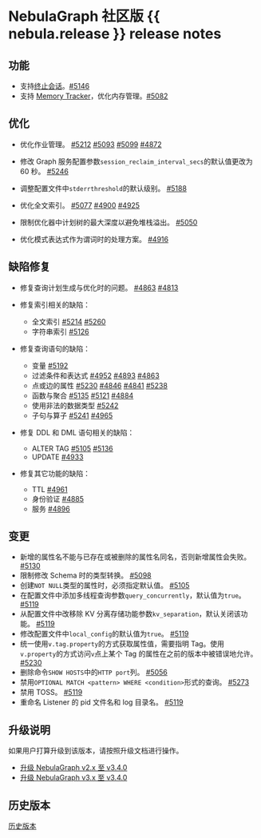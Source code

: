# NebulaGraph 社区版 {{ nebula.release }} release notes

## 功能

- 支持[终止会话](../../3.ngql-guide/17.query-tuning-statements/2.kill-session.md)。[#5146](https://github.com/vesoft-inc/nebula/pull/5146) 
- 支持 [Memory Tracker](../../5.configurations-and-logs/1.configurations/4.storage-config.md)，优化内存管理。[#5082](https://github.com/vesoft-inc/nebula/pull/5082)

## 优化

- 优化作业管理。 [#5212](https://github.com/vesoft-inc/nebula/pull/5212) [#5093](https://github.com/vesoft-inc/nebula/pull/5093) [#5099](https://github.com/vesoft-inc/nebula/pull/5099) [#4872](https://github.com/vesoft-inc/nebula/pull/4872)

- 修改 Graph 服务配置参数`session_reclaim_interval_secs`的默认值更改为 60 秒。 [#5246](https://github.com/vesoft-inc/nebula/pull/5246)

- 调整配置文件中`stderrthreshold`的默认级别。 [#5188](https://github.com/vesoft-inc/nebula/pull/5188) 

- 优化全文索引。 [#5077](https://github.com/vesoft-inc/nebula/pull/5077) [#4900](https://github.com/vesoft-inc/nebula/pull/4900) [#4925](https://github.com/vesoft-inc/nebula/pull/4925) 

- 限制优化器中计划树的最大深度以避免堆栈溢出。 [#5050](https://github.com/vesoft-inc/nebula/pull/5050)

- 优化模式表达式作为谓词时的处理方案。 [#4916](https://github.com/vesoft-inc/nebula/pull/4916)

## 缺陷修复

- 修复查询计划生成与优化时的问题。 [#4863](https://github.com/vesoft-inc/nebula/pull/4863) [#4813](https://github.com/vesoft-inc/nebula/pull/4813)

- 修复索引相关的缺陷：

  - 全文索引 [#5214](https://github.com/vesoft-inc/nebula/pull/5214) [#5260](https://github.com/vesoft-inc/nebula/pull/5260)
  - 字符串索引 [#5126](https://github.com/vesoft-inc/nebula/pull/5126)

- 修复查询语句的缺陷：

  - 变量 [#5192](https://github.com/vesoft-inc/nebula/pull/5192)
  - 过滤条件和表达式 [#4952](https://github.com/vesoft-inc/nebula/pull/4952) [#4893](https://github.com/vesoft-inc/nebula/pull/4893) [#4863](https://github.com/vesoft-inc/nebula/pull/4863)
  - 点或边的属性 [#5230](https://github.com/vesoft-inc/nebula/pull/5230) [#4846](https://github.com/vesoft-inc/nebula/pull/4846) [#4841](https://github.com/vesoft-inc/nebula/pull/4841) [#5238](https://github.com/vesoft-inc/nebula/pull/5238)
  - 函数与聚合 [#5135](https://github.com/vesoft-inc/nebula/pull/5135) [#5121](https://github.com/vesoft-inc/nebula/pull/5121) [#4884](https://github.com/vesoft-inc/nebula/pull/4884)
  - 使用非法的数据类型 [#5242](https://github.com/vesoft-inc/nebula/pull/5242)
  - 子句与算子 [#5241](https://github.com/vesoft-inc/nebula/pull/5241) [#4965](https://github.com/vesoft-inc/nebula/pull/4965)

- 修复 DDL 和 DML 语句相关的缺陷：

  - ALTER TAG [#5105](https://github.com/vesoft-inc/nebula/pull/5105) [#5136](https://github.com/vesoft-inc/nebula/pull/5136)
  - UPDATE [#4933](https://github.com/vesoft-inc/nebula/pull/4933)

- 修复其它功能的缺陷：

  - TTL [#4961](https://github.com/vesoft-inc/nebula/pull/4961)
  - 身份验证 [#4885](https://github.com/vesoft-inc/nebula/pull/4885)
  - 服务 [#4896](https://github.com/vesoft-inc/nebula/pull/4896)

## 变更

- 新增的属性名不能与已存在或被删除的属性名同名，否则新增属性会失败。 [#5130](https://github.com/vesoft-inc/nebula/pull/5130)
- 限制修改 Schema 时的类型转换。 [#5098](https://github.com/vesoft-inc/nebula/pull/5098)
- 创建`NOT NULL`类型的属性时，必须指定默认值。 [#5105](https://github.com/vesoft-inc/nebula/pull/5105)
- 在配置文件中添加多线程查询参数`query_concurrently`，默认值为`true`。 [#5119](https://github.com/vesoft-inc/nebula/pull/5119)
- 从配置文件中改移除 KV 分离存储功能参数`kv_separation`，默认关闭该功能。 [#5119](https://github.com/vesoft-inc/nebula/pull/5119)
- 修改配置文件中`local_config`的默认值为`true`。 [#5119](https://github.com/vesoft-inc/nebula/pull/5119)
- 统一使用`v.tag.property`的方式获取属性值，需要指明 Tag。使用`v.property`的方式访问`v`点上某个 Tag 的属性在之前的版本中被错误地允许。 [#5230](https://github.com/vesoft-inc/nebula/pull/5230)
- 删除命令`SHOW HOSTS`中的`HTTP port`列。 [#5056](https://github.com/vesoft-inc/nebula/pull/5056)
- 禁用`OPTIONAL MATCH <pattern> WHERE <condition>`形式的查询。 [#5273](https://github.com/vesoft-inc/nebula/pull/5273)
- 禁用 TOSS。 [#5119](https://github.com/vesoft-inc/nebula/pull/5119)
- 重命名 Listener 的 pid 文件名和 log 目录名。 [#5119](https://github.com/vesoft-inc/nebula/pull/5119)


## 升级说明

如果用户打算升级到该版本，请按照升级文档进行操作。

- [升级 NebulaGraph v2.x 至 v3.4.0](../../4.deployment-and-installation/3.upgrade-nebula-graph/upgrade-nebula-graph-to-latest.md)
- [升级 NebulaGraph v3.x 至 v3.4.0](../../4.deployment-and-installation/3.upgrade-nebula-graph/upgrade-nebula-from-300-to-latest.md)

## 历史版本

[历史版本](https://www.nebula-graph.com.cn/tags/%E5%8F%91%E7%89%88%E8%AF%B4%E6%98%8E)
